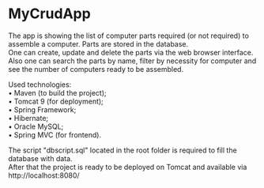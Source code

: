 # MyCrudApp 
The app is showing the list of computer parts required (or not required) to assemble a computer. Parts are stored in the database.  
One can create, update and delete the parts via the web browser interface. Also one can search the parts by name, filter by necessity 
for computer and see the number of computers ready to be assembled.

Used technologies:  
	• Maven (to build the project);  
	• Tomcat 9 (for deployment);  
	• Spring Framework;  
	• Hibernate;  
	• Oracle MySQL;  
	• Spring MVC (for frontend).
 
The script "dbscript.sql" located in the root folder is required to fill the database with data.  
After that the project is ready to be deployed on Tomcat and available via  
http://localhost:8080/
